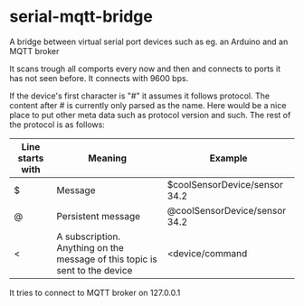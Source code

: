 # serial-mqtt-bridge
A bridge between virtual serial port devices such as eg. an Arduino and an MQTT broker

It scans trough all comports every now and then and connects to ports it has not seen before.
It connects with 9600 bps.

If the device's first character is "#" it assumes it follows protocol.
The content after # is currently only parsed as the name. Here would be a nice place to put other meta data such as protocol version and such.
The rest of the protocol is as follows:

| Line starts with  | Meaning | Example |
| ----------------- | ------- | ------- |
| $  | Message  | $coolSensorDevice/sensor 34.2 |
| @  | Persistent message  | @coolSensorDevice/sensor 34.2 |
| <  | A subscription. Anything on the message of this topic is sent to the device | <device/command |


It tries to connect to MQTT broker on 127.0.0.1